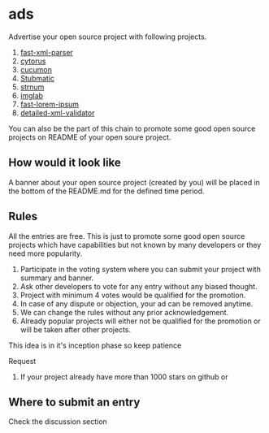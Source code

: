 # ads

Advertise your open source project with following projects.

1. [fast-xml-parser](https://github.com/NaturalIntelligence/fast-xml-parser)
2. [cytorus](https://github.com/NaturalIntelligence/cytorus)
3. [cucumon](https://github.com/NaturalIntelligence/cucumon)
4. [Stubmatic](https://github.com/NaturalIntelligence/Stubmatic)
5. [strnum](https://github.com/NaturalIntelligence/strnum)
6. [imglab](https://github.com/NaturalIntelligence/imglab)
7. [fast-lorem-ipsum](https://www.npmjs.com/package/fast-lorem-ipsum)
8. [detailed-xml-validator](https://www.npmjs.com/package/detailed-xml-validator)

You can also be the part of this chain to promote some good open source projects on README of your open soure project.

## How would it look like

A banner about your open source project (created by you) will be placed in the bottom of the README.md for the defined time period. 

## Rules

All the entries are free. This is just to promote some good open source projects which have capabilities but not known by many developers or they need more popularity.

1. Participate in the voting system where you can submit your project with summary and banner.
2. Ask other developers to vote for any entry without any biased thought.
3. Project with minimum 4 votes would be qualified for the promotion.
4. In case of any dispute or objection, your ad can be removed anytime.
5. We can change the rules without any prior acknowledgement.
6. Already popular projects will either not be qualified for the promotion or will be taken after other projects.

This idea is in it's inception phase so keep patience

Request
1. If your project already have more than 1000 stars on github or

## Where to submit an entry

Check the discussion section
